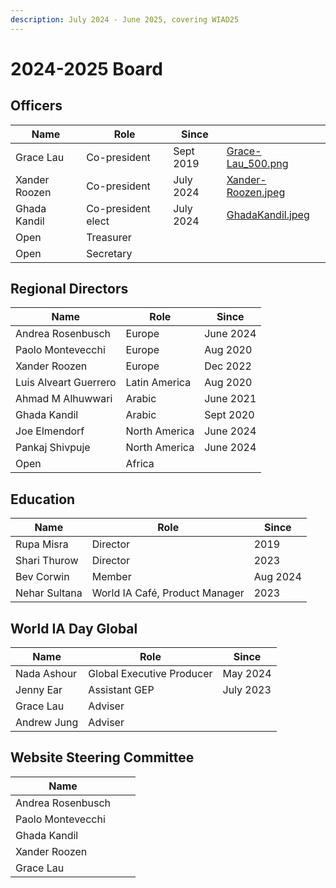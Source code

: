```yaml
---
description: July 2024 - June 2025, covering WIAD25
---
```


# 2024-2025 Board

## Officers

<table data-view="cards"><thead><tr><th>Name</th><th>Role</th><th>Since</th><th data-hidden data-card-cover data-type="files"></th></tr></thead><tbody><tr><td>Grace Lau</td><td>Co-president</td><td>Sept 2019</td><td><a href="../.gitbook/assets/Grace-Lau_500.png">Grace-Lau_500.png</a></td></tr><tr><td>Xander Roozen</td><td>Co-president</td><td>July 2024</td><td><a href="../.gitbook/assets/Xander-Roozen.jpeg">Xander-Roozen.jpeg</a></td></tr><tr><td>Ghada Kandil</td><td>Co-president elect</td><td>July 2024</td><td><a href="../.gitbook/assets/GhadaKandil.jpeg">GhadaKandil.jpeg</a></td></tr><tr><td>Open</td><td>Treasurer</td><td></td><td></td></tr><tr><td>Open</td><td>Secretary</td><td></td><td></td></tr></tbody></table>

## Regional Directors

| Name                  | Role          | Since     |
| --------------------- | ------------- | --------- |
| Andrea Rosenbusch     | Europe        | June 2024 |
| Paolo Montevecchi     | Europe        | Aug 2020  |
| Xander Roozen         | Europe        | Dec 2022  |
| Luis Alveart Guerrero | Latin America | Aug 2020  |
| Ahmad M Alhuwwari     | Arabic        | June 2021 |
| Ghada Kandil          | Arabic        | Sept 2020 |
| Joe Elmendorf         | North America | June 2024 |
| Pankaj Shivpuje       | North America | June 2024 |
| Open                  | Africa        |           |

## Education

| Name          | Role                           | Since    |
| ------------- | ------------------------------ | -------- |
| Rupa Misra    | Director                       | 2019     |
| Shari Thurow  | Director                       | 2023     |
| Bev Corwin    | Member                         | Aug 2024 |
| Nehar Sultana | World IA Café, Product Manager | 2023     |

## World IA Day Global

| Name        | Role                      | Since     |
| ----------- | ------------------------- | --------- |
| Nada Ashour | Global Executive Producer | May 2024  |
| Jenny Ear   | Assistant GEP             | July 2023 |
| Grace Lau   | Adviser                   |           |
| Andrew Jung | Adviser                   |           |

## Website Steering Committee

| Name              |   |   |
| ----------------- | - | - |
| Andrea Rosenbusch |   |   |
| Paolo Montevecchi |   |   |
| Ghada Kandil      |   |   |
| Xander Roozen     |   |   |
| Grace Lau         |   |   |

